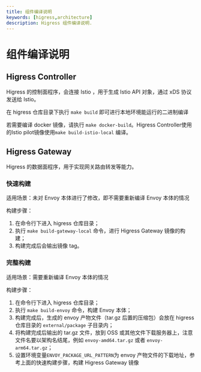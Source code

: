 ```yaml
---
title: 组件编译说明
keywords: [higress,architecture]
description: Higress 组件编译说明.
---
```


# 组件编译说明

## Higress Controller

Higress 的控制面程序，会连接 Istio ，用于生成 Istio API 对象，通过 xDS 协议发送给 Istio。

在 higress 仓库目录下执行 `make build` 即可进行本地环境能运行的二进制编译

若需要编译 docker 镜像，请执行 `make docker-build`。Higress Controller使用的Istio pilot镜像使用`make build-istio-local` 编译。

## Higress Gateway

Higress 的数据面程序，用于实现网关路由转发等能力。

### 快速构建

适用场景：未对 Envoy 本体进行了修改，即不需要重新编译 Envoy 本体的情况

构建步骤：
1. 在命令行下进入 higress 仓库目录；
2. 执行 `make build-gateway-local` 命令，进行 Higress Gateway 镜像的构建；
3. 构建完成后会输出镜像 tag。

### 完整构建

适用场景：需要重新编译 Envoy 本体的情况

构建步骤：
1. 在命令行下进入 higress 仓库目录；
2. 执行 `make build-envoy` 命令，构建 Envoy 本体；
3. 构建完成后，生成的 envoy 产物文件（tar.gz 后置的压缩包）会放在 higress 仓库目录的 `external/package` 子目录内；
4. 将构建完成后输出的 tar.gz 文件，放到 OSS 或其他文件下载服务器上，注意文件名要以架构名结尾，例如 `envoy-amd64.tar.gz` 或者 `envoy-arm64.tar.gz`；
5. 设置环境变量`ENVOY_PACKAGE_URL_PATTERN`为 envoy 产物文件的下载地址，参考上面的快速构建步骤，构建 Higress Gateway 镜像
